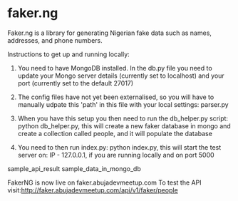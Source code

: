 # faker.ng
Faker.ng is a library for generating Nigerian fake data such as names, addresses, and phone numbers. 

Instructions to get up and running locally:

1. You need to have MongoDB installed. In the db.py file you need to update your Mongo server details (currently set to localhost) and your port (currently set to the default 27017)

2. The config files have not yet been externalised, so you will have to manually udpate this 'path' in this file with your local settings:
parser.py

3. When you have this setup you then need to run the db_helper.py script: python db_helper.py, this will create a new faker database in mongo and create a collection called people, and it will populate the database

4. You need to then run index.py: python index.py, this will start the test server on:
IP - 127.0.0.1, if you are running locally and on port 5000

sample_api_result
sample_data_in_mongo_db

FakerNG is now live on faker.abujadevmeetup.com
To test the API visit:http://faker.abujadevmeetup.com/api/v1/faker/people
